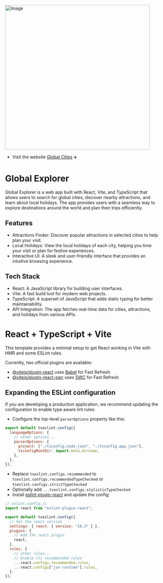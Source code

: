 <img width="472" alt="Image" src="https://github.com/user-attachments/assets/0bcd0a19-d3bb-48ae-a0a1-90010559f0ea" />

- Visit the website [Global Cities](https://react-vite-pjt.vercel.app/) ✈️

# Global Explorer

Global Explorer is a web app built with React, Vite, and TypeScript that allows users to search for global cities, discover nearby attractions, and learn about local holidays. The app provides users with a seamless way to explore destinations around the world and plan their trips efficiently.

## Features
- Attractions Finder: Discover popular attractions in selected cities to help plan your visit.
- Local Holidays: View the local holidays of each city, helping you time your visit or plan for festive experiences.
- Interactive UI: A sleek and user-friendly interface that provides an intuitive browsing experience.
  
## Tech Stack
- React: A JavaScript library for building user interfaces.
- Vite: A fast build tool for modern web projects.
- TypeScript: A superset of JavaScript that adds static typing for better maintainability.
- API Integration: The app fetches real-time data for cities, attractions, and holidays from various APIs.
# React + TypeScript + Vite

This template provides a minimal setup to get React working in Vite with HMR and some ESLint rules.

Currently, two official plugins are available:

- [@vitejs/plugin-react](https://github.com/vitejs/vite-plugin-react/blob/main/packages/plugin-react/README.md) uses [Babel](https://babeljs.io/) for Fast Refresh
- [@vitejs/plugin-react-swc](https://github.com/vitejs/vite-plugin-react-swc) uses [SWC](https://swc.rs/) for Fast Refresh

## Expanding the ESLint configuration

If you are developing a production application, we recommend updating the configuration to enable type aware lint rules:

- Configure the top-level `parserOptions` property like this:

```js
export default tseslint.config({
  languageOptions: {
    // other options...
    parserOptions: {
      project: ["./tsconfig.node.json", "./tsconfig.app.json"],
      tsconfigRootDir: import.meta.dirname,
    },
  },
});
```

- Replace `tseslint.configs.recommended` to `tseslint.configs.recommendedTypeChecked` or `tseslint.configs.strictTypeChecked`
- Optionally add `...tseslint.configs.stylisticTypeChecked`
- Install [eslint-plugin-react](https://github.com/jsx-eslint/eslint-plugin-react) and update the config:

```js
// eslint.config.js
import react from "eslint-plugin-react";

export default tseslint.config({
  // Set the react version
  settings: { react: { version: "18.3" } },
  plugins: {
    // Add the react plugin
    react,
  },
  rules: {
    // other rules...
    // Enable its recommended rules
    ...react.configs.recommended.rules,
    ...react.configs["jsx-runtime"].rules,
  },
});
```
